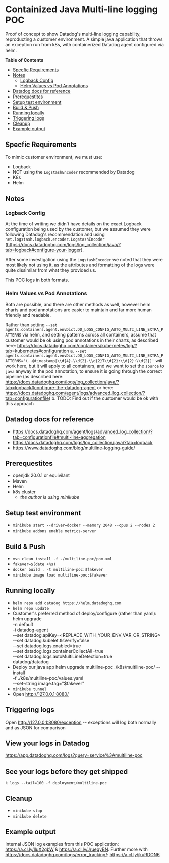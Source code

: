 # Containized Java Multi-line logging POC

Proof of concept to show Datadog's multi-line logging capability, reproducting
a customer environment. A simple java application that throws an exception run
from k8s, with containerized Datadog agent configured via helm.

<!-- START doctoc generated TOC please keep comment here to allow auto update -->
<!-- DON'T EDIT THIS SECTION, INSTEAD RE-RUN doctoc TO UPDATE -->
**Table of Contents**

- [Specfic Requirements](#specfic-requirements)
- [Notes](#notes)
  - [Logback Config](#logback-config)
  - [Helm Values vs Pod Annotations](#helm-values-vs-pod-annotations)
- [Datadog docs for reference](#datadog-docs-for-reference)
- [Prerequestites](#prerequestites)
- [Setup test environment](#setup-test-environment)
- [Build & Push](#build--push)
- [Running locally](#running-locally)
- [Triggering logs](#triggering-logs)
- [Cleanup](#cleanup)
- [Example output](#example-output)

<!-- END doctoc generated TOC please keep comment here to allow auto update -->

## Specfic Requirements

To mimic customer environment, we must use:

- Logback
- NOT using the `LogstashEncoder` recommended by Datadog
- K8s
- Helm

## Notes

### Logback Config

At the time of writing we didn't have details on the exact Logback configuration being used
by the customer, but we assumed they were following Datadog's recommendation and using
`net.logstash.logback.encoder.LogstashEncoder`
(<https://docs.datadoghq.com/logs/log_collection/java/?tab=logback#configure-your-logger>).

After some investigation using the `LogstashEncoder` we noted that they were most likely
not using it, as the attributes and formatting of the logs were quite dissimilar from
what they provided us.

This POC logs in both formats.

### Helm Values vs Pod Annotations

Both are possible, and there are other methods as well, however helm charts and pod annotations are
easier to maintain and far more human friendly and readable.

Rather than setting `--set agents.containers.agent.envDict.DD_LOGS_CONFIG_AUTO_MULTI_LINE_EXTRA_PATTERNS` via
helm, and setting patterns across all containers, assume that customer would be ok using pod annotations in their
charts, as described here: <https://docs.datadoghq.com/containers/kubernetes/log/?tab=kubernetes#configuration>
    a. `--set agents.containers.agent.envDict.DD_LOGS_CONFIG_AUTO_MULTI_LINE_EXTRA_PATTERNS='(..@timestamp|\\d{4}-\\d{2}-\\d{2}T\\d{2}:\\d{2}:\\d{2})'` will work here, but it will apply to all containers, and we want to set the `source` to
    `java` anyway in the pod annotation, to ensure it is going through the correct pipeline (as described here:
    <https://docs.datadoghq.com/logs/log_collection/java/?tab=logback#configure-the-datadog-agent> or here:
    <https://docs.datadoghq.com/agent/logs/advanced_log_collection/?tab=configurationfile>)
    b. TODO: Find out if the customer would be ok with this approach

## Datadog docs for reference

- <https://docs.datadoghq.com/agent/logs/advanced_log_collection/?tab=configurationfile#multi-line-aggregation>
- <https://docs.datadoghq.com/logs/log_collection/java/?tab=logback>
- <https://www.datadoghq.com/blog/multiline-logging-guide/>

## Prerequestites

- openjdk 20.0.1 or equivilant
- Maven
- Helm
- k8s cluster
  - _the author is using minikube_

## Setup test environment

- `minikube start --driver=docker --memory 2048 --cpus 2 --nodes 2`
- `minikube addons enable metrics-server`

## Build & Push

- `mvn clean install -f ./multiline-poc/pom.xml`
- `fakever=$(date +%s)`
- `docker build . -t multiline-poc:$fakever`
- `minikube image load multiline-poc:$fakever`

## Running locally

- `helm repo add datadog https://helm.datadoghq.com`
- `helm repo update`
- Customer's preferred method of deploy/configure (rather than yaml):
        helm upgrade \
        -n default \
        -i datadog-agent \
        --set datadog.apiKey=<REPLACE_WITH_YOUR_ENV_VAR_OR_STRING> \
        --set datadog.kubelet.tlsVerify=false \
        --set datadog.logs.enabled=true \
        --set datadog.logs.containerCollectAll=true \
        --set datadog.logs.autoMultiLineDetection=true \
        datadog/datadog
- Deploy our java app
        helm upgrade multiline-poc ./k8s/multiline-poc/ --install \
        -f ./k8s/multiline-poc/values.yaml \
        --set-string image.tag="$fakever"
- `minikube tunnel`
- Open <http://127.0.0.1:8080/>

## Triggering logs

Open <http://127.0.0.1:8080/exception> -- exceptions will log both normally and as JSON for comparison

## View your logs in Datadog

<https://app.datadoghq.com/logs?query=service%3Amultiline-poc>

## See your logs before they get shipped

`k logs --tail=100 -f deployment/multiline-poc`

## Cleanup

- `minikube stop`
- `minikube delete`

## Example output

Internal JSON log examples from this POC application: <https://a.cl.ly/lluX2gbW> & <https://a.cl.ly/JruegyBN>.
Further more with <https://docs.datadoghq.com/logs/error_tracking/>: <https://a.cl.ly/jkuRDON6>
